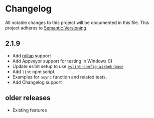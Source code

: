 # Changelog

All notable changes to this project will be documented in this file.
This project adheres to [Semantic Versioning](http://semver.org/).

## 2.1.9

* Add [rollup][rollup] support
* Add Appveyor support for testing in Windows CI
* Update eslint setup to use [`eslint-config-airbnb-base`][eslint-config-airbnb-base]
* Add `lint` npm script.
* Examples for `async` function and related tests.
* Add Changelog support

[rollup]: https://github.com/rollup/rollup
[eslint-config-airbnb-base]: https://github.com/airbnb/javascript/tree/master/packages/eslint-config-airbnb-base

## older releases

* Existing features
